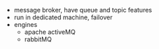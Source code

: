 - message broker, have queue and topic features
- run in dedicated machine, failover
- engines
    - apache activeMQ
    - rabbitMQ